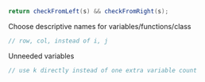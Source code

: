 
```java
return checkFromLeft(s) && checkFromRight(s);
```

Choose descriptive names for variables/functions/class
```java
// row, col, instead of i, j
```

Unneeded variables
```java
// use k directly instead of one extra variable count
```